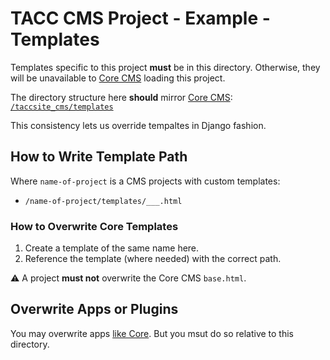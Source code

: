 # TACC CMS Project - Example - Templates

Templates specific to this project __must__ be in this directory.
Otherwise, they will be unavailable to [Core CMS] loading this project.

The directory structure here __should__ mirror [Core CMS]:
  [`/taccsite_cms/templates`][core-tpl-dir]

This consistency lets us override tempaltes in Django fashion.

[Core CMS]: https://github.com/TACC/Core-CMS
[core-tpl-dir]: https://github.com/TACC/Core-CMS/blob/main/taccsite_cms/static/site_cms

## How to Write Template Path

Where `name-of-project` is a CMS projects with custom templates:

- `/name-of-project/templates/___.html`

### How to Overwrite Core Templates

1. Create a template of the same name here.
2. Reference the template (where needed) with the correct path.

⚠️ A project __must not__ overwrite the Core CMS `base.html`.

## Overwrite Apps or Plugins

You may overwrite apps [like Core][core-overwrite-doc].
But you msut do so relative to this directory.

[core-overwrite-doc]: https://github.com/TACC/Core-CMS/tree/main/taccsite_cms/templates/README.md#overwrite-apps-or-plugins
